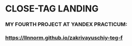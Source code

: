 # CLOSE-TAG LANDING

### MY FOURTH PROJECT AT YANDEX PRACTICUM:
### https://llnnorm.github.io/zakrivayuschiy-teg-f
